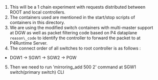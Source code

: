 1. This will be a 1 chain experiment with requests distributed between ROOT and local controllers.
2. The containers used are mentioned in the start/stop scripts of containers in this directory.
3. We are using the modified switch containers with multi-master support at DGW as well as  packet filtering code based on P4 dataplane `reason\_code` to identify the controller to forward the packet to at P4Runtime Server.
4. The connect order of all switches to root controller is as follows : 
* DGW1 -> SGW1 -> SGW2 -> PGW
5. Then we need to run 'mirroring\_add 500 2' command at SGW1 switch(primary switch) CLI
